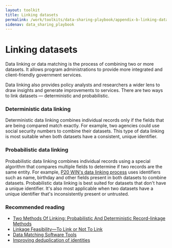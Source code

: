 ```yaml
---
layout: toolkit
title: Linking datasets
permalink: /work/toolkits/data-sharing-playbook/appendix-b-linking-datasets
sidenav: data_sharing_playbook
---
```


# Linking datasets

Data linking or data matching is the process of combining two or more datasets. It allows program administrations to provide more integrated and client-friendly government services.

Data linking also provides policy analysts and researchers a wider lens to draw insights and generate improvements to services. There are two ways to link datasets — deterministic and probabilistic.

### Deterministic data linking

Deterministic data linking combines individual records only if the fields that are being compared match exactly. For example, two agencies could use social security numbers to combine their datasets. This type of data linking is most suitable when both datasets have a consistent, unique identifier.

### Probabilistic data linking

Probabilistic data linking combines individual records using a special algorithm that compares multiple fields to determine if two records are the same entity. For example, [P20 WIN's data linking process](https://youtu.be/c6D_8qisXyA) uses identifiers such as name, birthday and other fields present in both datasets to combine datasets. Probabilistic data linking is best suited for datasets that don't have a unique identifier. It's also most applicable when two datasets have a unique identifier that's inconsistently present or untrusted.

### Recommended reading

* [Two Methods Of Linking: Probabilistic And Deterministic Record-linkage Methods](https://aspe.hhs.gov/report/studies-welfare-populations-data-collection-and-research-issues/two-methods-linking-probabilistic-and-deterministic-record-linkage-methods)
* [Linkage Feasibility—To Link or Not To Link](https://www.ncbi.nlm.nih.gov/books/NBK253318/)
* [Data Matching Software Tools](https://github.com/J535D165/data-matching-software)
* [Improving deduplication of identities](http://www.datasciencepublicpolicy.org//wp-content/uploads/2018/11/dedupewhitepaper.pdf)
